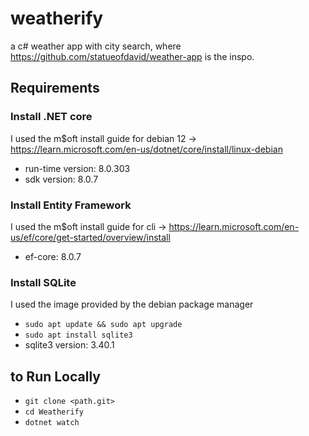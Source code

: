 # weatherify
a c# weather app with city search, where https://github.com/statueofdavid/weather-app is the inspo.

## Requirements
### Install .NET core
I used the m$oft install guide for debian 12 -> https://learn.microsoft.com/en-us/dotnet/core/install/linux-debian
+ run-time version: 8.0.303
+ sdk version: 8.0.7
### Install Entity Framework
I used the m$oft install guide for cli -> https://learn.microsoft.com/en-us/ef/core/get-started/overview/install
+ ef-core: 8.0.7
### Install SQLite
I used the image provided by the debian package manager
+ ```sudo apt update && sudo apt upgrade```
+ ```sudo apt install sqlite3```
+ sqlite3 version: 3.40.1

## to Run Locally
+ ```git clone <path.git>```
+ ```cd Weatherify```
+ ```dotnet watch```
